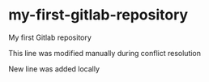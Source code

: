 # my-first-gitlab-repository
My first Gitlab repository

This line was modified manually during conflict resolution

New line was added locally
